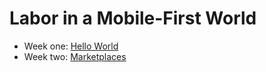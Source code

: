 # Labor in a Mobile-First World

- Week one: [Hello World](https://github.com/tedroden/nyu-labor-class/blob/master/01-hello-world/)
- Week two: [Marketplaces](https://github.com/tedroden/nyu-labor-class/blob/master/02-marketplaces/)
